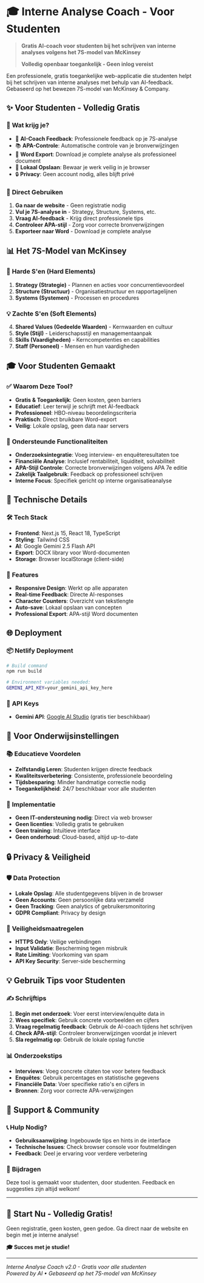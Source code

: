 # 🎓 Interne Analyse Coach - Voor Studenten

> **Gratis AI-coach voor studenten bij het schrijven van interne analyses volgens het 7S-model van McKinsey**
>
> **Volledig openbaar toegankelijk - Geen inlog vereist**

Een professionele, gratis toegankelijke web-applicatie die studenten helpt bij het schrijven van interne analyses met behulp van AI-feedback. Gebaseerd op het bewezen 7S-model van McKinsey & Company.

## ✨ Voor Studenten - Volledig Gratis

### 🎯 **Wat krijg je?**
- 🤖 **AI-Coach Feedback**: Professionele feedback op je 7S-analyse
- 📚 **APA-Controle**: Automatische controle van je bronverwijzingen
- 📄 **Word Export**: Download je complete analyse als professioneel document
- 💾 **Lokaal Opslaan**: Bewaar je werk veilig in je browser
- 🔒 **Privacy**: Geen account nodig, alles blijft privé

### 🚀 **Direct Gebruiken**
1. **Ga naar de website** - Geen registratie nodig
2. **Vul je 7S-analyse in** - Strategy, Structure, Systems, etc.
3. **Vraag AI-feedback** - Krijg direct professionele tips
4. **Controleer APA-stijl** - Zorg voor correcte bronverwijzingen
5. **Exporteer naar Word** - Download je complete analyse

## 📊 Het 7S-Model van McKinsey

### 🔧 **Harde S'en (Hard Elements)**
1. **Strategy (Strategie)** - Plannen en acties voor concurrentievoordeel
2. **Structure (Structuur)** - Organisatiestructuur en rapportagelijnen  
3. **Systems (Systemen)** - Processen en procedures

### 💡 **Zachte S'en (Soft Elements)**
4. **Shared Values (Gedeelde Waarden)** - Kernwaarden en cultuur
5. **Style (Stijl)** - Leiderschapsstijl en managementaanpak
6. **Skills (Vaardigheden)** - Kerncompetenties en capabilities
7. **Staff (Personeel)** - Mensen en hun vaardigheden

## 🎓 Voor Studenten Gemaakt

### ✅ **Waarom Deze Tool?**
- **Gratis & Toegankelijk**: Geen kosten, geen barriers
- **Educatief**: Leer terwijl je schrijft met AI-feedback
- **Professioneel**: HBO-niveau beoordelingscriteria
- **Praktisch**: Direct bruikbare Word-export
- **Veilig**: Lokale opslag, geen data naar servers

### 📝 **Ondersteunde Functionaliteiten**
- **Onderzoeksintegratie**: Voeg interview- en enquêteresultaten toe
- **Financiële Analyse**: Inclusief rentabiliteit, liquiditeit, solvabiliteit
- **APA-Stijl Controle**: Correcte bronverwijzingen volgens APA 7e editie
- **Zakelijk Taalgebruik**: Feedback op professioneel schrijven
- **Interne Focus**: Specifiek gericht op interne organisatieanalyse

## 🚀 Technische Details

### 🛠️ **Tech Stack**
- **Frontend**: Next.js 15, React 18, TypeScript
- **Styling**: Tailwind CSS
- **AI**: Google Gemini 2.5 Flash API
- **Export**: DOCX library voor Word-documenten
- **Storage**: Browser localStorage (client-side)

### 🔧 **Features**
- **Responsive Design**: Werkt op alle apparaten
- **Real-time Feedback**: Directe AI-responses
- **Character Counters**: Overzicht van tekstlengte
- **Auto-save**: Lokaal opslaan van concepten
- **Professional Export**: APA-stijl Word documenten

## 🌐 Deployment

### 📦 **Netlify Deployment**
```bash
# Build command
npm run build

# Environment variables needed:
GEMINI_API_KEY=your_gemini_api_key_here
```

### 🔑 **API Keys**
- **Gemini API**: [Google AI Studio](https://makersuite.google.com/app/apikey) (gratis tier beschikbaar)

## 🎯 Voor Onderwijsinstellingen

### 📚 **Educatieve Voordelen**
- **Zelfstandig Leren**: Studenten krijgen directe feedback
- **Kwaliteitsverbetering**: Consistente, professionele beoordeling
- **Tijdsbesparing**: Minder handmatige correctie nodig
- **Toegankelijkheid**: 24/7 beschikbaar voor alle studenten

### 🏫 **Implementatie**
- **Geen IT-ondersteuning nodig**: Direct via web browser
- **Geen licenties**: Volledig gratis te gebruiken
- **Geen training**: Intuïtieve interface
- **Geen onderhoud**: Cloud-based, altijd up-to-date

## 🔒 Privacy & Veiligheid

### 🛡️ **Data Protection**
- **Lokale Opslag**: Alle studentgegevens blijven in de browser
- **Geen Accounts**: Geen persoonlijke data verzameld
- **Geen Tracking**: Geen analytics of gebruikersmonitoring
- **GDPR Compliant**: Privacy by design

### 🔐 **Veiligheidsmaatregelen**
- **HTTPS Only**: Veilige verbindingen
- **Input Validatie**: Bescherming tegen misbruik
- **Rate Limiting**: Voorkoming van spam
- **API Key Security**: Server-side bescherming

## 💡 Gebruik Tips voor Studenten

### ✍️ **Schrijftips**
1. **Begin met onderzoek**: Voer eerst interview/enquête data in
2. **Wees specifiek**: Gebruik concrete voorbeelden en cijfers
3. **Vraag regelmatig feedback**: Gebruik de AI-coach tijdens het schrijven
4. **Check APA-stijl**: Controleer bronverwijzingen voordat je inlevert
5. **Sla regelmatig op**: Gebruik de lokale opslag functie

### 📊 **Onderzoekstips**
- **Interviews**: Voeg concrete citaten toe voor betere feedback
- **Enquêtes**: Gebruik percentages en statistische gegevens
- **Financiële Data**: Voer specifieke ratio's en cijfers in
- **Bronnen**: Zorg voor correcte APA-verwijzingen

## 🤝 Support & Community

### 📞 **Hulp Nodig?**
- **Gebruiksaanwijzing**: Ingebouwde tips en hints in de interface
- **Technische Issues**: Check browser console voor foutmeldingen
- **Feedback**: Deel je ervaring voor verdere verbetering

### 🌟 **Bijdragen**
Deze tool is gemaakt voor studenten, door studenten. Feedback en suggesties zijn altijd welkom!

---

## 🎉 **Start Nu - Volledig Gratis!**

Geen registratie, geen kosten, geen gedoe. Ga direct naar de website en begin met je interne analyse!

**🎓 Succes met je studie!**

---

*Interne Analyse Coach v2.0 - Gratis voor alle studenten*  
*Powered by AI • Gebaseerd op het 7S-model van McKinsey*